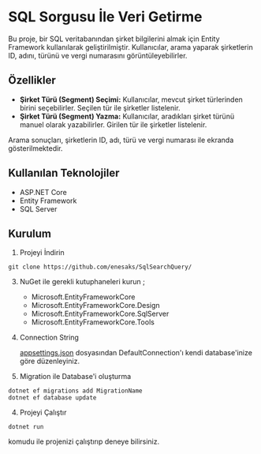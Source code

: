 # SQL Sorgusu İle Veri Getirme

Bu proje, bir SQL veritabanından şirket bilgilerini almak için Entity Framework kullanılarak geliştirilmiştir. Kullanıcılar, arama yaparak şirketlerin ID, adını, türünü ve vergi numarasını görüntüleyebilirler.

## Özellikler

- **Şirket Türü (Segment) Seçimi:** Kullanıcılar, mevcut şirket türlerinden birini seçebilirler. Seçilen tür ile şirketler listelenir.
- **Şirket Türü (Segment) Yazma:** Kullanıcılar, aradıkları şirket türünü manuel olarak yazabilirler. Girilen tür ile şirketler listelenir.

Arama sonuçları, şirketlerin ID, adı, türü ve vergi numarası ile ekranda gösterilmektedir.

## Kullanılan Teknolojiler

- ASP.NET Core
- Entity Framework
- SQL Server
  
## Kurulum

1. Projeyi İndirin
 ```
git clone https://github.com/enesaks/SqlSearchQuery/
```

3. NuGet ile gerekli kutuphaneleri kurun ;
   * Microsoft.EntityFrameworkCore
   * Microsoft.EntityFrameworkCore.Design
   * Microsoft.EntityFrameworkCore.SqlServer
   * Microsoft.EntityFrameworkCore.Tools

2. Connection String

   [appsettings.json](https://github.com/enesaks/SqlSearchQuery/blob/main/appsettings.json) dosyasından DefaultConnection'ı kendi database'inize göre düzenleyiniz.

4. Migration ile Database'i oluşturma
   
 ```
dotnet ef migrations add MigrationName
dotnet ef database update
```
4. Projeyi Çalıştır
```
dotnet run 
```
  komudu ile projenizi çalıştırıp deneye bilirsiniz.

